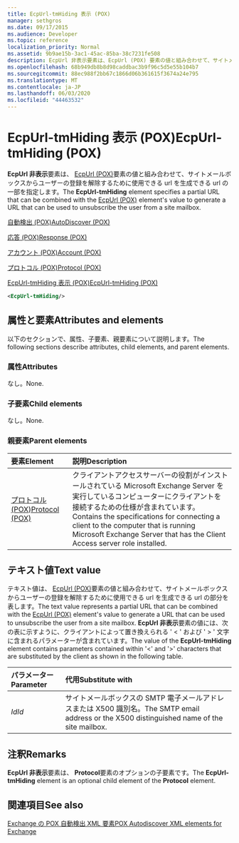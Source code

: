 ```yaml
---
title: EcpUrl-tmHiding 表示 (POX)
manager: sethgros
ms.date: 09/17/2015
ms.audience: Developer
ms.topic: reference
localization_priority: Normal
ms.assetid: 9b9ae15b-3ac1-45ac-85ba-38c7231fe508
description: EcpUrl 非表示要素は、EcpUrl (POX) 要素の値と組み合わせて、サイトメールボックスからユーザーの登録を解除するために使用できる URL を生成できる url の一部を指定します。
ms.openlocfilehash: 68b949db8b8d98caddbac3b9f96c5d5e55b104b7
ms.sourcegitcommit: 88ec988f2bb67c1866d06b361615f3674a24e795
ms.translationtype: MT
ms.contentlocale: ja-JP
ms.lasthandoff: 06/03/2020
ms.locfileid: "44463532"
---
```

# <a name="ecpurl-tmhiding-pox"></a><span data-ttu-id="9683c-103">EcpUrl-tmHiding 表示 (POX)</span><span class="sxs-lookup"><span data-stu-id="9683c-103">EcpUrl-tmHiding (POX)</span></span>

<span data-ttu-id="9683c-104">**EcpUrl 非表示**要素は、 [EcpUrl (POX)](ecpurl-pox.md)要素の値と組み合わせて、サイトメールボックスからユーザーの登録を解除するために使用できる url を生成できる url の一部を指定します。</span><span class="sxs-lookup"><span data-stu-id="9683c-104">The **EcpUrl-tmHiding** element specifies a partial URL that can be combined with the [EcpUrl (POX)](ecpurl-pox.md) element's value to generate a URL that can be used to unsubscribe the user from a site mailbox.</span></span> 
  
[<span data-ttu-id="9683c-105">自動検出 (POX)</span><span class="sxs-lookup"><span data-stu-id="9683c-105">AutoDiscover (POX)</span></span>](autodiscover-pox.md)
  
[<span data-ttu-id="9683c-106">応答 (POX)</span><span class="sxs-lookup"><span data-stu-id="9683c-106">Response (POX)</span></span>](response-pox.md)
  
[<span data-ttu-id="9683c-107">アカウント (POX)</span><span class="sxs-lookup"><span data-stu-id="9683c-107">Account (POX)</span></span>](account-pox.md)
  
[<span data-ttu-id="9683c-108">プロトコル (POX)</span><span class="sxs-lookup"><span data-stu-id="9683c-108">Protocol (POX)</span></span>](protocol-pox.md)
  
[<span data-ttu-id="9683c-109">EcpUrl-tmHiding 表示 (POX)</span><span class="sxs-lookup"><span data-stu-id="9683c-109">EcpUrl-tmHiding (POX)</span></span>](ecpurl-tmhiding-pox.md)
  
```XML
<EcpUrl-tmHiding/>
```

## <a name="attributes-and-elements"></a><span data-ttu-id="9683c-110">属性と要素</span><span class="sxs-lookup"><span data-stu-id="9683c-110">Attributes and elements</span></span>

<span data-ttu-id="9683c-111">以下のセクションで、属性、子要素、親要素について説明します。</span><span class="sxs-lookup"><span data-stu-id="9683c-111">The following sections describe attributes, child elements, and parent elements.</span></span>
  
### <a name="attributes"></a><span data-ttu-id="9683c-112">属性</span><span class="sxs-lookup"><span data-stu-id="9683c-112">Attributes</span></span>

<span data-ttu-id="9683c-113">なし。</span><span class="sxs-lookup"><span data-stu-id="9683c-113">None.</span></span>
  
### <a name="child-elements"></a><span data-ttu-id="9683c-114">子要素</span><span class="sxs-lookup"><span data-stu-id="9683c-114">Child elements</span></span>

<span data-ttu-id="9683c-115">なし。</span><span class="sxs-lookup"><span data-stu-id="9683c-115">None.</span></span>
  
### <a name="parent-elements"></a><span data-ttu-id="9683c-116">親要素</span><span class="sxs-lookup"><span data-stu-id="9683c-116">Parent elements</span></span>

|<span data-ttu-id="9683c-117">**要素**</span><span class="sxs-lookup"><span data-stu-id="9683c-117">**Element**</span></span>|<span data-ttu-id="9683c-118">**説明**</span><span class="sxs-lookup"><span data-stu-id="9683c-118">**Description**</span></span>|
|:-----|:-----|
|[<span data-ttu-id="9683c-119">プロトコル (POX)</span><span class="sxs-lookup"><span data-stu-id="9683c-119">Protocol (POX)</span></span>](protocol-pox.md) <br/> |<span data-ttu-id="9683c-120">クライアントアクセスサーバーの役割がインストールされている Microsoft Exchange Server を実行しているコンピューターにクライアントを接続するための仕様が含まれています。</span><span class="sxs-lookup"><span data-stu-id="9683c-120">Contains the specifications for connecting a client to the computer that is running Microsoft Exchange Server that has the Client Access server role installed.</span></span>  <br/> |
   
## <a name="text-value"></a><span data-ttu-id="9683c-121">テキスト値</span><span class="sxs-lookup"><span data-stu-id="9683c-121">Text value</span></span>

<span data-ttu-id="9683c-122">テキスト値は、 [EcpUrl (POX)](ecpurl-pox.md)要素の値と組み合わせて、サイトメールボックスからユーザーの登録を解除するために使用できる url を生成できる url の部分を表します。</span><span class="sxs-lookup"><span data-stu-id="9683c-122">The text value represents a partial URL that can be combined with the [EcpUrl (POX)](ecpurl-pox.md) element's value to generate a URL that can be used to unsubscribe the user from a site mailbox.</span></span> <span data-ttu-id="9683c-123">**EcpUrl 非表示**要素の値には、次の表に示すように、クライアントによって置き換えられる ' < ' および ' > ' 文字に含まれるパラメーターが含まれています。</span><span class="sxs-lookup"><span data-stu-id="9683c-123">The value of the **EcpUrl-tmHiding** element contains parameters contained within '<' and '>' characters that are substituted by the client as shown in the following table.</span></span> 
  
|<span data-ttu-id="9683c-124">**パラメーター**</span><span class="sxs-lookup"><span data-stu-id="9683c-124">**Parameter**</span></span>|<span data-ttu-id="9683c-125">**代用**</span><span class="sxs-lookup"><span data-stu-id="9683c-125">**Substitute with**</span></span>|
|:-----|:-----|
| <span data-ttu-id="9683c-126">_Id_</span><span class="sxs-lookup"><span data-stu-id="9683c-126">_Id_</span></span> <br/> |<span data-ttu-id="9683c-127">サイトメールボックスの SMTP 電子メールアドレスまたは X500 識別名。</span><span class="sxs-lookup"><span data-stu-id="9683c-127">The SMTP email address or the X500 distinguished name of the site mailbox.</span></span>  <br/> |
   
## <a name="remarks"></a><span data-ttu-id="9683c-128">注釈</span><span class="sxs-lookup"><span data-stu-id="9683c-128">Remarks</span></span>

<span data-ttu-id="9683c-129">**EcpUrl 非表示**要素は、 **Protocol**要素のオプションの子要素です。</span><span class="sxs-lookup"><span data-stu-id="9683c-129">The **EcpUrl-tmHiding** element is an optional child element of the **Protocol** element.</span></span> 
  
## <a name="see-also"></a><span data-ttu-id="9683c-130">関連項目</span><span class="sxs-lookup"><span data-stu-id="9683c-130">See also</span></span>



[<span data-ttu-id="9683c-131">Exchange の POX 自動検出 XML 要素</span><span class="sxs-lookup"><span data-stu-id="9683c-131">POX Autodiscover XML elements for Exchange</span></span>](pox-autodiscover-xml-elements-for-exchange.md)

